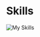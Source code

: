 # Skills

![My Skills](https://skillicons.dev/icons?i=java,cs,c,cpp,py,html,css,js,haskell,androidstudio,dotnet,firebase,pytorch,spring,bash&perline=5)
